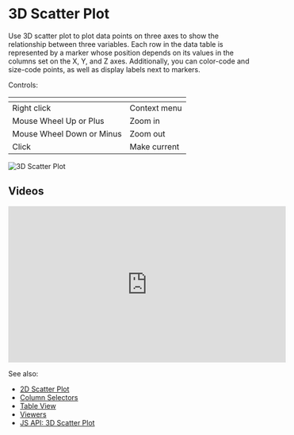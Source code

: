 <!-- TITLE: 3D Scatter Plot -->
<!-- SUBTITLE: -->

# 3D Scatter Plot

Use 3D scatter plot to plot data points on three axes to show the relationship between three variables. 
Each row in the data table is represented by a marker whose position depends on its values in the
columns set on the X, Y, and Z axes. Additionally, you can color-code and size-code points, as well
as display labels next to markers.

Controls:

| []()                      |                        |
|---------------------------|------------------------|
| Right click               | Context menu           |
| Mouse Wheel Up or Plus    | Zoom in                |
| Mouse Wheel Down or Minus | Zoom out               |
| Click                     | Make current           |


![3D Scatter Plot](../../uploads/gifs/3d-scatter-plot.gif "3D scatter plot") 

## Videos

<iframe width="560" height="315" src="https://www.youtube.com/embed/7MBXWzdC0-I?start=1723" frameborder="0" allow="accelerometer; autoplay; clipboard-write; encrypted-media; gyroscope; picture-in-picture" allowfullscreen></iframe>

See also:
 
  * [2D Scatter Plot](scatter-plot.md)
  * [Column Selectors](column-selectors.md)
  * [Table View](../../overview/table-view.md)
  * [Viewers](../viewers.md)
  * [JS API: 3D Scatter Plot](https://public.datagrok.ai/js/samples/ui/viewers/scatter-plot-3d)
